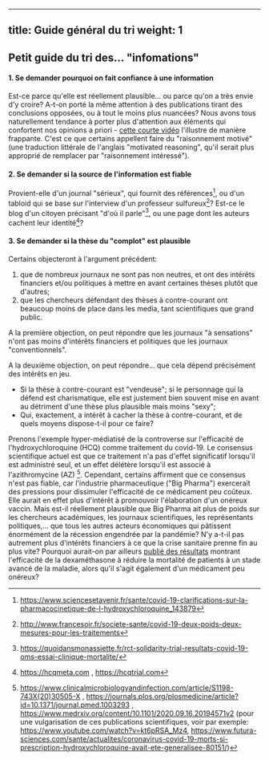 
---
title: Guide général du tri
weight: 1
---

## Petit guide du tri des... "infomations"

#### 1. Se demander pourquoi on fait confiance à une information

Est-ce parce qu'elle est réellement plausible... ou parce qu'on a très envie d'y croire? A-t-on porté la même attention à des publications tirant des conclusions opposées, ou à tout le moins plus nuancées?
Nous avons tous naturellement tendance à porter plus d'attention aux éléments qui confortent nos opinions a priori - [cette courte vidéo](https://www.youtube.com/watch?v=OkLO8PkYzsI) l'illustre de manière frappante.
C'est ce que certains appellent faire du "raisonnement motivé" (une traduction littérale de l'anglais "motivated reasoning", qu'il serait plus approprié de remplacer par "raisonnement intéressé").

#### 2. Se demander si la source de l'information est fiable

Provient-elle d'un journal "sérieux", qui fournit des références[^jser], ou d'un tabloid qui se base sur l'interview d'un professeur sulfureux[^jtab]? Est-ce le blog d'un citoyen précisant "d'où il parle"[^qdma], ou une page dont les auteurs cachent leur identité[^hcqmeta]?

#### 3. Se demander si la thèse du "complot" est plausible

Certains objecteront à l'argument précédent:
   
  1. que de nombreux journaux ne sont pas non neutres, et ont des intérêts financiers et/ou politiques à mettre en avant certaines thèses plutôt que d'autres;
  2. que les chercheurs défendant des thèses à contre-courant ont beaucoup moins de place dans les media, tant scientifiques que grand public.

A la première objection, on peut répondre que les journaux "à sensations" n'ont pas moins d'intérêts financiers et politiques que les journaux "conventionnels".
 
A la deuxième objection, on peut répondre... que cela dépend précisément des intérêts en jeu.

* Si la thèse à contre-courant est "vendeuse"; si le personnage qui la défend est charismatique, elle est justement bien souvent mise en avant au détriment d'une thèse plus plausible mais moins "sexy";
* Qui, exactement, a intérêt à cacher la thèse à contre-courant, et de quels moyens dispose-t-il pour ce faire?

Prenons l'exemple hyper-médiatisé de la controverse sur l'efficacité de l'hydroxychloroquine (HCQ) comme traitement du covid-19. Le consensus scientifique actuel est que ce traitement n'a pas d'effet significatif lorsqu'il est administré seul, et un effet délétère lorsqu'il est associé à l'azithromycine (AZ) [^hcqconsensus].
Cependant, certains affirment que ce consensus n'est pas fiable, car l'industrie pharmaceutique ("Big Pharma") exercerait des pressions pour dissimuler l'efficacité de ce médicament peu coûteux. Elle aurait en effet plus d'intérêt à promouvoir l'élaboration d'un onéreux vaccin. Mais est-il réellement plausible que Big Pharma ait plus de poids sur les chercheurs académiques, les journaux scientifiques, les représentants politiques,... que tous les autres acteurs économiques qui pâtissent énormément de la récession engendrée par la pandémie? N'y a-t-il pas autrement plus d'intérêts financiers à ce que la crise sanitaire prenne fin au plus vite? Pourquoi aurait-on par ailleurs [publié des résultats](https://www.recoverytrial.net/news/low-cost-dexamethasone-reduces-death-by-up-to-one-third-in-hospitalised-patients-with-severe-respiratory-complications-of-covid-19?ref=image) montrant l'efficacité de la dexaméthasone à réduire la mortalité de patients à un stade avancé de la maladie, alors qu'il s'agit également d'un médicament peu onéreux?


[^jser]: https://www.sciencesetavenir.fr/sante/covid-19-clarifications-sur-la-pharmacocinetique-de-l-hydroxychloroquine_143879  

[^jtab]: http://www.francesoir.fr/societe-sante/covid-19-deux-poids-deux-mesures-pour-les-traitements

[^qdma]: https://quoidansmonassiette.fr/rct-solidarity-trial-resultats-covid-19-oms-essai-clinique-mortalite/

[^hcqmeta]: https://hcqmeta.com , https://hcqtrial.com

[^hcqconsensus]: https://www.clinicalmicrobiologyandinfection.com/article/S1198-743X(20)30505-X , https://journals.plos.org/plosmedicine/article?id=10.1371/journal.pmed.1003293 , https://www.medrxiv.org/content/10.1101/2020.09.16.20194571v2 (pour une vulgarisation de ces publications scientifiques, voir par exemple: https://www.youtube.com/watch?v=kt6pRSA_Mz4, https://www.futura-sciences.com/sante/actualites/coronavirus-covid-19-morts-si-prescription-hydroxychloroquine-avait-ete-generalisee-80151/)